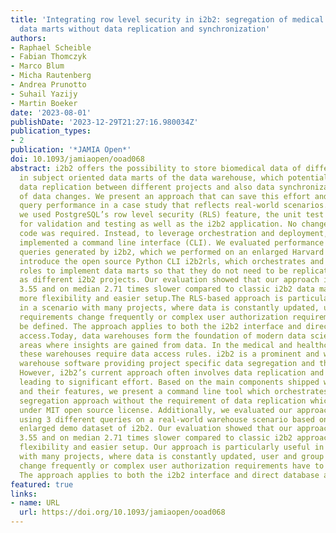 ```yaml
---
title: 'Integrating row level security in i2b2: segregation of medical records into
  data marts without data replication and synchronization'
authors:
- Raphael Scheible
- Fabian Thomczyk
- Marco Blum
- Micha Rautenberg
- Andrea Prunotto
- Suhail Yazijy
- Martin Boeker
date: '2023-08-01'
publishDate: '2023-12-29T21:27:16.980034Z'
publication_types:
- 2
publication: '*JAMIA Open*'
doi: 10.1093/jamiaopen/ooad068
abstract: i2b2 offers the possibility to store biomedical data of different projects
  in subject oriented data marts of the data warehouse, which potentially requires
  data replication between different projects and also data synchronization in case
  of data changes. We present an approach that can save this effort and assess its
  query performance in a case study that reflects real-world scenarios.For data segregation,
  we used PostgreSQL’s row level security (RLS) feature, the unit test framework pgTAP
  for validation and testing as well as the i2b2 application. No change of the i2b2
  code was required. Instead, to leverage orchestration and deployment, we additionally
  implemented a command line interface (CLI). We evaluated performance using 3 different
  queries generated by i2b2, which we performed on an enlarged Harvard demo dataset.We
  introduce the open source Python CLI i2b2rls, which orchestrates and manages security
  roles to implement data marts so that they do not need to be replicated and synchronized
  as different i2b2 projects. Our evaluation showed that our approach is on average
  3.55 and on median 2.71 times slower compared to classic i2b2 data marts, but has
  more flexibility and easier setup.The RLS-based approach is particularly useful
  in a scenario with many projects, where data is constantly updated, user and group
  requirements change frequently or complex user authorization requirements have to
  be defined. The approach applies to both the i2b2 interface and direct database
  access.Today, data warehouses form the foundation of modern data science in all
  areas where insights are gained from data. In the medical and healthcare sector,
  these warehouses require data access rules. i2b2 is a prominent and widespread data
  warehouse software providing project specific data segregation and thus access management.
  However, i2b2’s current approach often involves data replication and synchronization,
  leading to significant effort. Based on the main components shipped within i2b2
  and their features, we present a command line tool which orchestrates a new data
  segregation approach without the requirement of data replication which we released
  under MIT open source license. Additionally, we evaluated our approach’s performance
  using 3 different queries on a real-world warehouse scenario based on a pre-existent
  enlarged demo dataset of i2b2. Our evaluation showed that our approach is on average
  3.55 and on median 2.71 times slower compared to classic i2b2 approach but has more
  flexibility and easier setup. Our approach is particularly useful in a scenario
  with many projects, where data is constantly updated, user and group requirements
  change frequently or complex user authorization requirements have to be defined.
  The approach applies to both the i2b2 interface and direct database access.
featured: true
links:
- name: URL
  url: https://doi.org/10.1093/jamiaopen/ooad068
---
```

